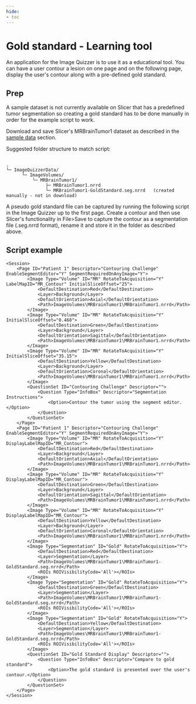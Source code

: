```yaml
---
hide:
- toc
---
```

<!-- let javascript handle toc on left sidebar -->

# Gold standard - Learning tool

An application for the Image Quizzer is to use it as a educational tool. You can have a user contour
a lesion on one page and on the following page, display the user's contour along with a pre-defined gold
standard.


## Prep

A sample dataset is not currently available on Slicer that has a predefined tumor
segmentation so creating a gold standard has to be done manually in order for the 
example script to work.

Download and save Slicer's MRBrainTumor1 dataset as described in the [sample data](sample_data.md#slicer-sample-datasets) section.

Suggested folder structure to match script:


```

.
└─ ImageQuizzerData/
      └─ ImageVolumes/
          └─ MRBrainTumor1/
		       ├─ MRBrainTumor1.nrrd
               └─ MRBrainTumor1-GoldStandard.seg.nrrd   (created manually - not in download)

```

A pseudo gold standard file can be captured by running the following script in the Image Quizzer
up to the first page. Create a contour and then use Slicer's functionality in File>Save to 
capture the contour as a segmentation file (.seg.nrrd format), rename it and store it in the folder
as described above.



## Script example


```
<Session>
	<Page ID="Patient 1" Descriptor="Contouring Challenge" EnableSegmentEditor="Y" SegmentRequiredOnAnyImage="Y">
		<Image Type="Volume" ID="MR" RotateToAcquisition="Y" LabelMapID="MR_Contour" InitialSliceOffset="25">
			<DefaultDestination>Red</DefaultDestination>
			<Layer>Background</Layer>
			<DefaultOrientation>Axial</DefaultOrientation>
			<Path>ImageVolumes\MRBrainTumor1\MRBrainTumor1.nrrd</Path>
		</Image>
		<Image Type="Volume" ID="MR" RotateToAcquisition="Y" InitialSliceOffset="0.468">
			<DefaultDestination>Green</DefaultDestination>
			<Layer>Background</Layer>
			<DefaultOrientation>Sagittal</DefaultOrientation>
			<Path>ImageVolumes\MRBrainTumor1\MRBrainTumor1.nrrd</Path>
		</Image>
		<Image Type="Volume" ID="MR" RotateToAcquisition="Y" InitialSliceOffset="35.15">
			<DefaultDestination>Yellow</DefaultDestination>
			<Layer>Background</Layer>
			<DefaultOrientation>Coronal</DefaultOrientation>
			<Path>ImageVolumes\MRBrainTumor1\MRBrainTumor1.nrrd</Path>
		</Image>
		<QuestionSet ID="Contouring Challenge" Descriptor="">
			<Question Type="InfoBox" Descriptor="Segmentation Instructions">
				<Option>Contour the tumor using the segment editor.</Option>
			</Question>
		</QuestionSet>
	</Page>
	<Page ID="Patient 1" Descriptor="Contouring Challenge"  EnableSegmentEditor="Y" SegmentRequiredOnAnyImage="Y">
		<Image Type="Volume" ID="MR" RotateToAcquisition="Y" DisplayLabelMapID="MR_Contour">
			<DefaultDestination>Red</DefaultDestination>
			<Layer>Background</Layer>
			<DefaultOrientation>Axial</DefaultOrientation>
			<Path>ImageVolumes\MRBrainTumor1\MRBrainTumor1.nrrd</Path>
		</Image>
		<Image Type="Volume" ID="MR" RotateToAcquisition="Y" DisplayLabelMapID="MR_Contour">
			<DefaultDestination>Green</DefaultDestination>
			<Layer>Background</Layer>
			<DefaultOrientation>Sagittal</DefaultOrientation>
			<Path>ImageVolumes\MRBrainTumor1\MRBrainTumor1.nrrd</Path>
		</Image>
		<Image Type="Volume" ID="MR" RotateToAcquisition="Y" DisplayLabelMapID="MR_Contour">
			<DefaultDestination>Yellow</DefaultDestination>
			<Layer>Background</Layer>
			<DefaultOrientation>Coronal</DefaultOrientation>
			<Path>ImageVolumes\MRBrainTumor1\MRBrainTumor1.nrrd</Path>
		</Image>
		<Image Type="Segmentation" ID="Gold" RotateToAcquisition="Y">
			<DefaultDestination>Red</DefaultDestination>
			<Layer>Segmentation</Layer>
			<Path>ImageVolumes\MRBrainTumor1\MRBrainTumor1-GoldStandard.seg.nrrd</Path>
			<ROIs ROIVisibilityCode='All'></ROIs>
		</Image>
		<Image Type="Segmentation" ID="Gold" RotateToAcquisition="Y">
			<DefaultDestination>Green</DefaultDestination>
			<Layer>Segmentation</Layer>
			<Path>ImageVolumes\MRBrainTumor1\MRBrainTumor1-GoldStandard.seg.nrrd</Path>
			<ROIs ROIVisibilityCode='All'></ROIs>
		</Image>
		<Image Type="Segmentation" ID="Gold" RotateToAcquisition="Y">
			<DefaultDestination>Yellow</DefaultDestination>
			<Layer>Segmentation</Layer>
			<Path>ImageVolumes\MRBrainTumor1\MRBrainTumor1-GoldStandard.seg.nrrd</Path>
			<ROIs ROIVisibilityCode='All'></ROIs>
		</Image>
		<QuestionSet ID="Gold Standard Display" Descriptor="">
			<Question Type="InfoBox" Descriptor="Compare to gold standard">
				<Option>The gold standard is presented over the user's contour.</Option>
			</Question>
		</QuestionSet>
	</Page>
</Session>
```

